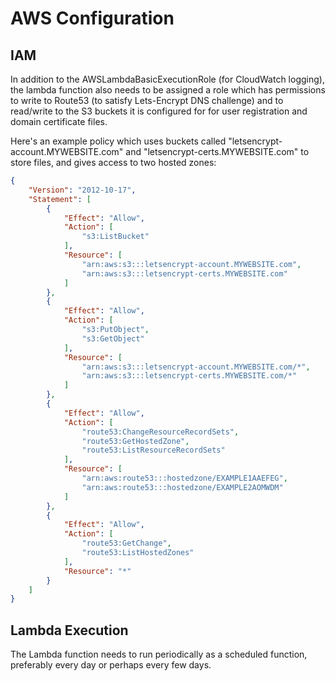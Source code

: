 # AWS Configuration

## IAM
In addition to the AWSLambdaBasicExecutionRole (for CloudWatch logging), the
lambda function also needs to be assigned a role which
has permissions to write to Route53 (to satisfy Lets-Encrypt DNS challenge) and
to read/write to the S3 buckets it is configured for for user registration and
domain certificate files.

Here's an example policy which uses buckets called "letsencrypt-account.MYWEBSITE.com" 
and "letsencrypt-certs.MYWEBSITE.com" to store files, and gives access to two hosted zones:

```json
{
    "Version": "2012-10-17",
    "Statement": [
        {
            "Effect": "Allow",
            "Action": [
                "s3:ListBucket"
            ],
            "Resource": [
                "arn:aws:s3:::letsencrypt-account.MYWEBSITE.com",
                "arn:aws:s3:::letsencrypt-certs.MYWEBSITE.com"
            ]
        },
        {
            "Effect": "Allow",
            "Action": [
                "s3:PutObject",
                "s3:GetObject"
            ],
            "Resource": [
                "arn:aws:s3:::letsencrypt-account.MYWEBSITE.com/*",
                "arn:aws:s3:::letsencrypt-certs.MYWEBSITE.com/*"
            ]
        },
        {
            "Effect": "Allow",
            "Action": [
                "route53:ChangeResourceRecordSets",
                "route53:GetHostedZone",
                "route53:ListResourceRecordSets"
            ],
            "Resource": [
                "arn:aws:route53:::hostedzone/EXAMPLE1AAEFEG",
                "arn:aws:route53:::hostedzone/EXAMPLE2AOMWDM"
            ]
        },
        {
            "Effect": "Allow",
            "Action": [
                "route53:GetChange",
                "route53:ListHostedZones"
            ],
            "Resource": "*"
        }
    ]
}
```

## Lambda Execution
The Lambda function needs to run periodically as a scheduled function, preferably
every day or perhaps every few days.
